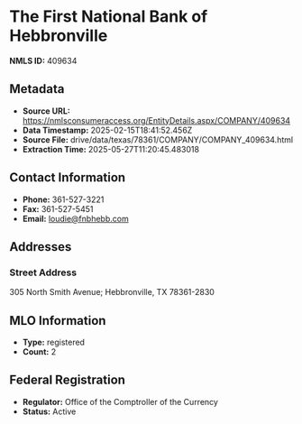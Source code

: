 # The First National Bank of Hebbronville

**NMLS ID:** 409634

## Metadata
- **Source URL:** https://nmlsconsumeraccess.org/EntityDetails.aspx/COMPANY/409634
- **Data Timestamp:** 2025-02-15T18:41:52.456Z
- **Source File:** drive/data/texas/78361/COMPANY/COMPANY_409634.html
- **Extraction Time:** 2025-05-27T11:20:45.483018

## Contact Information
- **Phone:** 361-527-3221
- **Fax:** 361-527-5451
- **Email:** loudie@fnbhebb.com

## Addresses
### Street Address
305 North Smith Avenue; Hebbronville, TX 78361-2830

## MLO Information
- **Type:** registered
- **Count:** 2

## Federal Registration
- **Regulator:** Office of the Comptroller of the Currency
- **Status:** Active
